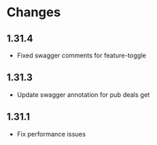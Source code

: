 
# Changes

## 1.31.4

* Fixed swagger comments for feature-toggle

## 1.31.3

* Update swagger annotation for pub deals get

## 1.31.1

* Fix performance issues


